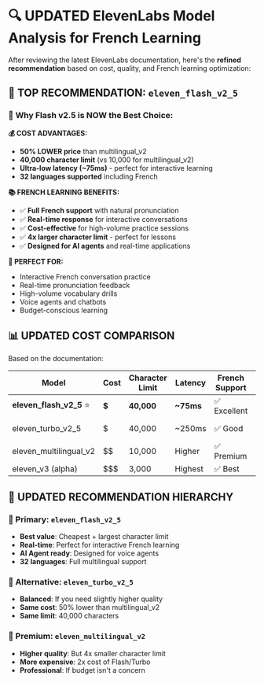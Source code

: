 # 🔍 UPDATED ElevenLabs Model Analysis for French Learning

After reviewing the latest ElevenLabs documentation, here's the **refined recommendation** based on cost, quality, and French learning optimization:

## 🥇 **TOP RECOMMENDATION: `eleven_flash_v2_5`**

### 🚀 **Why Flash v2.5 is NOW the Best Choice:**

**💰 COST ADVANTAGES:**
- **50% LOWER price** than multilingual_v2
- **40,000 character limit** (vs 10,000 for multilingual_v2)
- **Ultra-low latency (~75ms)** - perfect for interactive learning
- **32 languages supported** including French

**📚 FRENCH LEARNING BENEFITS:**
- ✅ **Full French support** with natural pronunciation
- ✅ **Real-time response** for interactive conversations
- ✅ **Cost-effective** for high-volume practice sessions
- ✅ **4x larger character limit** - perfect for lessons
- ✅ **Designed for AI agents** and real-time applications

**🎯 PERFECT FOR:**
- Interactive French conversation practice
- Real-time pronunciation feedback
- High-volume vocabulary drills
- Voice agents and chatbots
- Budget-conscious learning

## 📊 **UPDATED COST COMPARISON**

Based on the documentation:

| Model | Cost | Character Limit | Latency | French Support | Best For |
|-------|------|----------------|---------|----------------|----------|
| **eleven_flash_v2_5** ⭐ | **$** | **40,000** | **~75ms** | ✅ Excellent | **Interactive Learning** |
| eleven_turbo_v2_5 | $ | 40,000 | ~250ms | ✅ Good | Balanced quality/speed |
| eleven_multilingual_v2 | $$ | 10,000 | Higher | ✅ Premium | Professional content |
| eleven_v3 (alpha) | $$$ | 3,000 | Highest | ✅ Best | Experimental/Premium |

## 🎯 **UPDATED RECOMMENDATION HIERARCHY**

### **🥇 Primary: `eleven_flash_v2_5`**
- **Best value**: Cheapest + largest character limit
- **Real-time**: Perfect for interactive French learning
- **AI Agent ready**: Designed for voice agents
- **32 languages**: Full multilingual support

### **🥈 Alternative: `eleven_turbo_v2_5`**  
- **Balanced**: If you need slightly higher quality
- **Same cost**: 50% lower than multilingual_v2
- **Same limit**: 40,000 characters

### **🥉 Premium: `eleven_multilingual_v2`**
- **Higher quality**: But 4x smaller character limit
- **More expensive**: 2x cost of Flash/Turbo
- **Professional**: If budget isn't a concern
